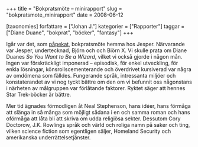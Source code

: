 +++
title = "Bokpratsmöte – minirapport"
slug = "bokpratsmote_minirapport"
date = 2008-06-12

[taxonomies]
forfattare = ["Johan J."]
kategorier = ["Rapporter"]
taggar = ["Diane Duane", "bokprat", "böcker", "fantasy"]
+++

Igår var det, som [påpekat](so-you-want-to-be-a-wizard), bokpratsmöte hemma
hos Jesper. Närvarande var Jesper, undertecknad, Björn och och Biörn X. Vi
skulle prata om Diane Duanes _So You Want to Be a Wizard_, vilket vi också
gjorde i någon mån. Ingen var förskräckligt imponerad – episodisk, för enkel
utveckling, för enkla lösningar, könsrollscementerande och överdrivet
kursiverad var några av omdömena som fälldes. Fungerande språk, intressanta
miljöer och konstaterandet av vi nog tyckt bättre om den om vi befunnit oss
någonstans i närheten av målgruppen var förlåtande faktorer. Ryktet säger att
hennes Star Trek-böcker är bättre.

Mer tid ägnades förmodligen åt Neal Stephenson, hans idéer, hans förmåga att
slänga in så många som möjligt sådana i en och samma roman och hans oförmåga
att låta bli att skriva om udda religiösa sekter. Dessutom Cory Doctorow,
J.K. Rowlings språk och värld och roliga namn på saker och ting, vilken
science fiction som egentligen säljer, Homeland Security och amerikanska
underrättelsetjänster.
